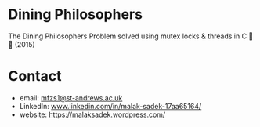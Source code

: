 # Dining Philosophers
The Dining Philosophers Problem solved using mutex locks &amp; threads in C 🧵 🍜 (2015)

# Contact

* email: mfzs1@st-andrews.ac.uk
* LinkedIn: www.linkedin.com/in/malak-sadek-17aa65164/
* website: https://malaksadek.wordpress.com/

